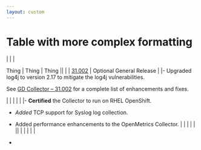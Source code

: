 ```yaml
---
layout: custom
---
```

# Table with more complex formatting
<!-- wp:table {"className":"is-style-stripes"} -->

|
| |

 Thing | Thing | Thing ||
| |
 [31.002](https://www.logicmonitor.com/support/gd-collector-31002) | Optional General Release | 
 |- Upgraded log4j to version 2.17 to mitigate the log4j vulnerabilities.

See&nbsp;[GD Collector – 31.002](https://www.logicmonitor.com/support/gd-collector-31002)&nbsp;for a complete list of enhancements and fixes.

|
| |
  | | 
 |- **Certified** the Collector to run on RHEL OpenShift.

- _Added_ TCP support for Syslog log collection.

- Added performance enhancements to the OpenMetrics Collector.
|
| |
  | | ||
| |
  | | |

<!-- /wp:table -->

<!-- wp:list -->

- 

<!-- /wp:list -->

